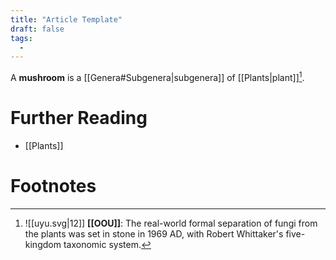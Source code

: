 ```yaml
---
title: "Article Template"
draft: false
tags:
  - 
---
```


A **mushroom** is a [[Genera#Subgenera|subgenera]] of [[Plants|plant]][^fungi].

# Further Reading
- [[Plants]]

# Footnotes
[^fungi]: ![[uyu.svg|12]] **[[OOU]]**: The real-world formal separation of fungi from the plants was set in stone in 1969 AD, with Robert Whittaker's five-kingdom taxonomic system.